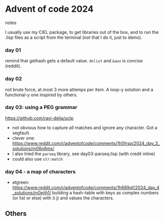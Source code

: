 # Advent of code 2024

notes

I usually use my CIEL package, to get libraries out of the box, and to
run the .lisp files as a script from the terminal (not that I do it,
just to demo).

### day 01

remind that gethash gets a default value. `dolist` and `&aux` is concise (reddit).

### day 02

not brute force, at most 3 more attemps per item. A loop-y solution and a functional-y one inspired by others.

### day 03: using a PEG grammar

https://github.com/ravi-delia/uclp

- not obvious how to capture *all* matches and ignore any character. Got a segfault.
- clever one: https://www.reddit.com/r/adventofcode/comments/1h5frsp/2024_day_3_solutions/m06o6ms/
- I also tried the `parseq` library, see day03-parseq.lisp (with credit inline)
- could also use `str:match`

### day 04 - a map of characters


- atgreen: https://www.reddit.com/r/adventofcode/comments/1h689qf/2024_day_4_solutions/m0ejih1/ building a hash-table with keys as complex numbers (or list or else) with (i j) and values the characters.

## Others
